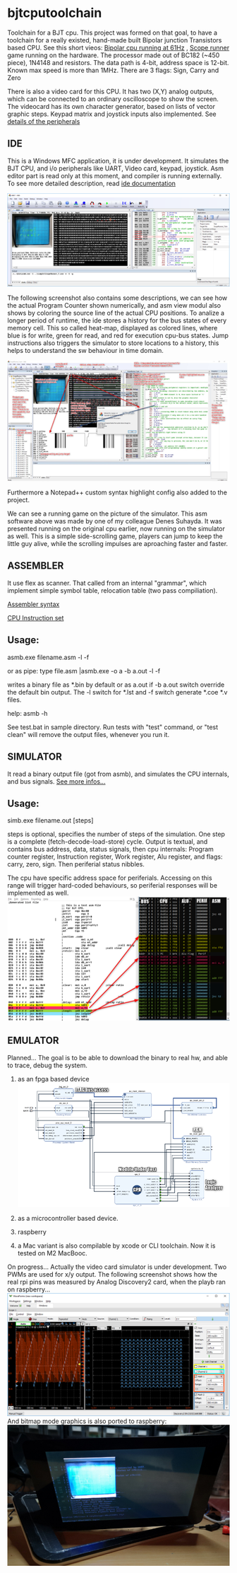 # bjtcputoolchain
Toolchain for a BJT cpu.
This project was formed on that goal, to have a toolchain for a really existed, hand-made built Bipolar junction Transistors based CPU.
See this short vieos: [Bipolar cpu running at 61Hz](https://www.youtube.com/watch?v=iL6OvX4frJs) ,
[Scope runner](https://www.youtube.com/shorts/DjAvME9jMiA) game running on the hardware.
The processor made out of BC182 (~450 piece), 1N4148 and resistors. The data path is 4-bit, address space is 12-bit. Known max speed is more than 1MHz. There are 3 flags: Sign, Carry and Zero

There is also a video card for this CPU. It has two (X,Y) analog outputs, which can be connected to an ordinary oscilloscope to show the screen. The videocard has its own character generator, based on lists of vector graphic steps. Keypad matrix and joystick inputs also implemented. See [details of the peripherals](doc/periph.md)

IDE
---
This is a Windows MFC application, it is under development. It simulates the BJT CPU, and i/o peripherals like UART, Video card, keypad, joystick. Asm editor part is read only at this moment, and compiler is running externally. To see more detailed description, read [ide documentation](doc/ide.md)

![ide screenshot](doc/sside1.png?raw=true "ide")

The following screenshot also contains some descriptions, we can see how the actual Program Counter shown numerically, and asm view modul also shows by coloring the source line of the actual CPU positions. To analize a longer period of runtime, the ide stores a history for the bus states of every memory cell. This so called heat-map, displayed as colored lines, where blue is for write, green for read, and red for execution cpu-bus states. Jump instructions also triggers the simulator to store locations to a history, this helps to understand the sw behaviour in time domain.  

![ide screenshot](doc/sside2.jpg?raw=true "ide and descriptions")

Furthermore a Notepad++ custom syntax highlight config also added to the project.

We can see a running game on the picture of the simulator. This asm software above was made by one of my colleague Denes Suhayda. It was presented running on the original cpu earlier, now running on the simulator as well. This is a simple side-scrolling game, players can jump to keep the little guy alive, while the scrolling impulses are aproaching faster and faster.

ASSEMBLER
---------
It use flex as scanner. That called from an internal "grammar", which implement simple symbol table, relocation table (two pass compiliation).

[Assembler syntax](doc/assembler.md)

[CPU Instruction set](doc/instruction_set.md)

Usage:
------
  asmb.exe filename.asm -l -f
  
  or as pipe: type file.asm |asmb.exe -o a -b a.out -l -f
  
  writes a binary file as *.bin by default or as a.out if -b a.out switch override the default bin output. The -l switch for *.lst and -f switch generate *.coe *.v files.
  
  help: asmb -h
  
  See test.bat in sample directory. Run tests with "test" command, or "test clean" will remove the output files, whenever you run it.

SIMULATOR
--------
It read a binary output file (got from asmb), and simulates the CPU internals, and bus signals.
[See more infos...](doc/simulator.md)

Usage:
------
  simb.exe filename.out [steps]
  
  steps is optional, specifies the number of steps of the simulation. One step is a complete (fetch-decode-load-store) cycle. Output is textual,
  and contains bus address, data, status signals, then cpu internals: Program counter register, Instruction register, Work register, Alu register,
  and flags: carry, zero, sign. Then periferial status nibbles.
  
  The cpu have specific address space for periferials. Accessing on this range will trigger hard-coded behaviours, so periferial responses will be implemented as well.
![simulator](doc/ss1.png?raw=true "simulator")
 
EMULATOR
--------
Planned...  The goal is to be able to download the binary to real hw, and able to trace, debug the system.
1) as an fpga based device
![fpga model](doc/se1.png?raw=true "emulator")
 
2) as a microcontroller based device.

3) raspberry

4) a Mac variant is also compilable by xcode or CLI toolchain. Now it is tested on M2 MacBooc.

On progress... Actually the video card simulator is under development. Two PWMs are used for x/y output. The following screenshot shows how the real rpi pins was measured by Analog Discovery2 card, when the playb ran on raspberry...
![raspberry measurement](doc/ssrpi1.png?raw=true "simulator1")
And bitmap mode graphics is also ported to raspberry:
![raspberry screenshot](doc/ssrpi2.jpg?raw=true "simulator2")




